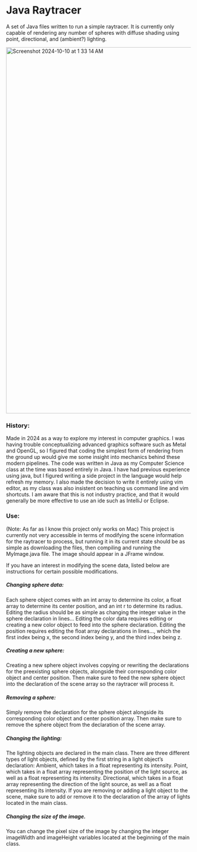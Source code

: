 # Java Raytracer
A set of Java files written to run a simple raytracer. It is currently only capable of rendering any number of spheres with diffuse shading using point, directional, and (ambient?) lighting.

<img width="997" alt="Screenshot 2024-10-10 at 1 33 14 AM" src="https://github.com/user-attachments/assets/887e0444-c60e-456a-824d-a909b6d724f1">

### History:
Made in 2024 as a way to explore my interest in computer graphics. I was having trouble conceptualizing advanced graphics software such as Metal and OpenGL, so I figured that coding the simplest form of rendering from the ground up would give me some insight into mechanics behind these modern pipelines. The code was written in Java as my Computer Science class at the time was based entirely in Java. I have had previous experience using java, but I figured writing a side project in the language would help refresh my memory. I also made the decision to write it entirely using vim editor, as my class was also insistent on teaching us command line and vim shortcuts. I am aware that this is not industry practice, and that it would generally be more effective to use an ide such as IntelliJ or Eclipse.

### Use: 
(Note: As far as I know this project only works on Mac)
This project is currently not very accessible in terms of modifying the scene information for the raytracer to process, but running it in its current state should be as simple as downloading the files, then compiling and running the MyImage.java file. The image should appear in a JFrame window.

If you have an interest in modifying the scene data, listed below are instructions for certain possible modifications.
##### Changing sphere data:
   Each sphere object comes with an int array to determine its color, a float array to determine its center position, and an int r to determine its radius. 
   Editing the radius should be as simple as changing the integer value in the sphere declaration in lines…
   Editing the color data requires editing or creating a new color object to feed into the sphere declaration.
   Editing the position requires editing the float array declarations in lines…, which the first index being x, the second index being y, and the third index being z.
##### Creating a new sphere:
   Creating a new sphere object involves copying or rewriting the declarations for the preexisting sphere objects, alongside their corresponding color object and center position. Then make sure  to feed the new sphere object into the declaration of the scene array so the raytracer will process it.
##### Removing a sphere:
   Simply remove the declaration for the sphere object alongside its corresponding color object and center position array. Then make sure to remove the sphere object from the declaration of the scene array.
##### Changing the lighting:
   The lighting objects are declared in the main class. There are three different types of light objects, defined by the first string in a light object’s declaration:
   Ambient, which takes in a float representing its intensity.
   Point, which takes in a float array representing the position of the light source, as well as a float representing its intensity.
   Directional, which takes in a float array representing the direction of the light source, as well as a float representing its intensity.
If you are removing or adding a light object to the scene, make sure to add or remove it to the declaration of the array of lights located in the main class.
##### Changing the size of the image.
   You can change the pixel size of the image by changing the integer imageWidth and imageHeight variables located at the beginning of the main class.
